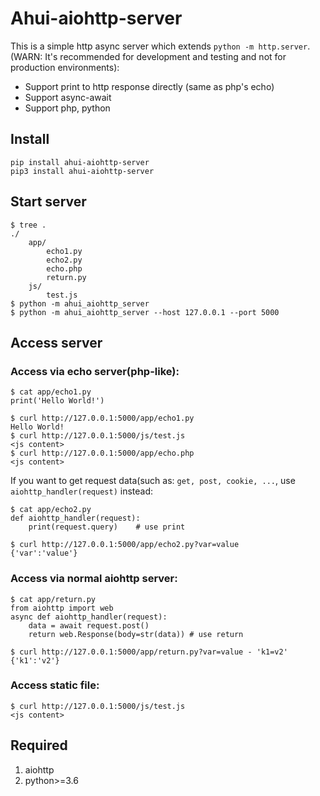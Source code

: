 # Ahui-aiohttp-server
This is a simple http async server which extends `python -m http.server`.\
(WARN: It's recommended for development and testing and not for production environments):
- Support print to http response directly (same as php's echo)
- Support async-await
- Support php, python

## Install

    pip install ahui-aiohttp-server
    pip3 install ahui-aiohttp-server

## Start server

    $ tree .
    ./
        app/
            echo1.py
            echo2.py
            echo.php
            return.py
        js/
            test.js
    $ python -m ahui_aiohttp_server
    $ python -m ahui_aiohttp_server --host 127.0.0.1 --port 5000

## Access server

### Access via echo server(php-like):

    $ cat app/echo1.py
    print('Hello World!')

    $ curl http://127.0.0.1:5000/app/echo1.py
    Hello World!
    $ curl http://127.0.0.1:5000/js/test.js
    <js content>
    $ curl http://127.0.0.1:5000/app/echo.php
    <js content>

If you want to get request data(such as: `get, post, cookie, ...`, use `aiohttp_handler(request)` instead:

    $ cat app/echo2.py
    def aiohttp_handler(request):
        print(request.query)    # use print 

    $ curl http://127.0.0.1:5000/app/echo2.py?var=value
    {'var':'value'}

### Access via normal aiohttp server:

    $ cat app/return.py
    from aiohttp import web
    async def aiohttp_handler(request):
        data = await request.post()
        return web.Response(body=str(data)) # use return

    $ curl http://127.0.0.1:5000/app/return.py?var=value - 'k1=v2'
    {'k1':'v2'}

### Access static file:

    $ curl http://127.0.0.1:5000/js/test.js
    <js content>

## Required
1. aiohttp
2. python>=3.6
